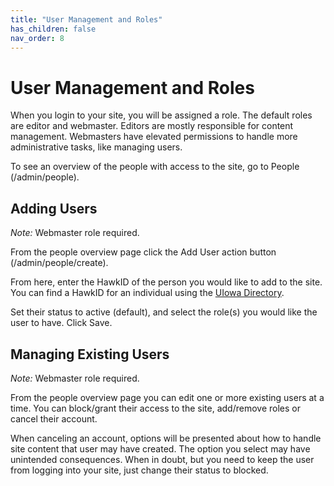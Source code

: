```yaml
---
title: "User Management and Roles"
has_children: false
nav_order: 8
---
```


# User Management and Roles

When you login to your site, you will be assigned a role. The default roles are editor and
webmaster. Editors are mostly responsible for content management. Webmasters
have elevated permissions to handle more administrative tasks, like managing
users.

To see an overview of the people with access to the site, go to People (/admin/people).

## Adding Users

*Note:* Webmaster role required.

From the people overview page click the Add User action button (/admin/people/create).

From here, enter the HawkID of the person you would like to add to the site. You can find a HawkID for an individual using the [UIowa Directory](https://iam.uiowa.edu/whitepages/search).

Set their status to active (default), and select the role(s) you would like the user to have. Click Save.

## Managing Existing Users

*Note:* Webmaster role required.

From the people overview page you can edit one or more existing users at a time. You can block/grant their access to the site, add/remove roles or cancel their account.

When canceling an account, options will be presented about how to handle site content that user may have created. The option you select may have unintended consequences. When in doubt, but you need to keep the user from logging into your site, just change their status to blocked.
